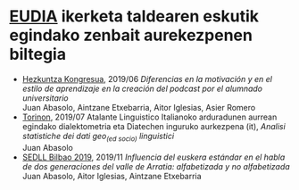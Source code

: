 # [EUDIA](https://www.ehu.eus/eu/web/eudia/home/) ikerketa taldearen eskutik egindako zenbait aurekezpenen biltegia

+ [Hezkuntza Kongresua](https://eudia-ehu.github.io/aurkezpenak/1906HK/), 2019/06 _Diferencias en la motivación y en el estilo de aprendizaje en la creación del podcast por el alumnado universitario_  
    Juan Abasolo, Aintzane Etxebarria, Aitor Iglesias, Asier Romero
+ [Torinon](https://eudia-ehu.github.io/aurkezpenak/1907TorinoALI/), 2019/07 Atalante Linguistico Italianoko arduradunen aurrean egindako dialektometria eta Diatechen inguruko aurkezpena (it), _Analisi statistiche dei dati geo<sub>(ed socio)</sub> linguistici_  
  Juan Abasolo
+ [SEDLL Bilbao 2019](http://eudia-ehu.github.io/aurkezpenak/1911SEDLL/), 2019/11 _Influencia del euskera estándar en el habla de dos generaciones del valle de Arratia: alfabetizada y no alfabetizada_  
    Juan Abasolo, Aitor Iglesias, Aintzane Etxebarria

